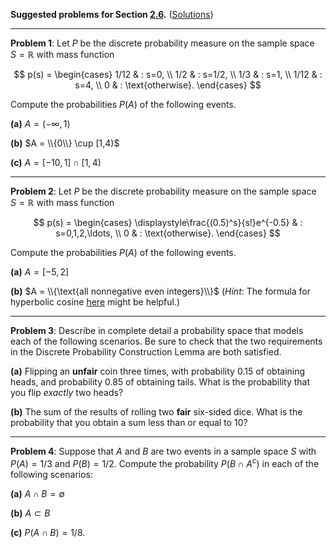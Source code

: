 **Suggested problems for Section [2.6](https://mml.johnmyersmath.com/stats-book/chapters/prob-spaces.html#discrete-and-uniform-probability-measures).** ([Solutions](./02-suggested-problems-sol.md))

---

**Problem 1**: Let $P$ be the discrete probability measure on the sample space $S=\mathbb{R}$ with mass function

$$
p(s) = \begin{cases}
1/12 & : s=0, \\
1/2 & : s=1/2, \\
1/3 & : s=1, \\
1/12 & : s=4, \\
0 & : \text{otherwise}.
\end{cases}
$$

Compute the probabilities $P(A)$ of the following events.

**(a)** $A = (-\infty,1)$

**(b)** $A = \\{0\\} \cup [1,4)$

**(c)** $A = [-10, 1] \cap [1, 4)$

---

**Problem 2**: Let $P$ be the discrete probability measure on the sample space $S = \mathbb{R}$ with mass function

$$
p(s) = \begin{cases}
\displaystyle\frac{(0.5)^s}{s!}e^{-0.5} & : s=0,1,2,\ldots, \\
0 & : \text{otherwise}.
\end{cases}
$$

Compute the probabilities $P(A)$ of the following events.

**(a)** $A = [-5, 2]$

**(b)** $A = \\{\text{all nonnegative even integers}\\}$ (_Hint_: The formula for hyperbolic cosine [here](https://en.wikipedia.org/wiki/Hyperbolic_functions#Taylor_series_expressions) might be helpful.)

---

**Problem 3**: Describe in complete detail a probability space that models each of the following scenarios. Be sure to check that the two requirements in the Discrete Probability Construction Lemma are both satisfied.

**(a)** Flipping an **unfair** coin three times, with probability $0.15$ of obtaining heads, and probability $0.85$ of obtaining tails. What is the probability that you flip _exactly_ two heads?

**(b)** The sum of the results of rolling two **fair** six-sided dice. What is the probability that you obtain a sum less than or equal to $10$?

---

**Problem 4**: Suppose that $A$ and $B$ are two events in a sample space $S$ with $P(A) = 1/3$ and $P(B) = 1/2$. Compute the probability $P(B\cap A^c)$ in each of the following scenarios:

**(a)** $A\cap B = \emptyset$

**(b)** $A\subset B$

**(c)** $P(A \cap B) = 1/8$.
